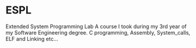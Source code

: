 # ESPL
Extended System Programming Lab
A course I took during my 3rd year of my Software Engineering degree.
C programming, Assembly, System_calls, ELF and Linking etc...
